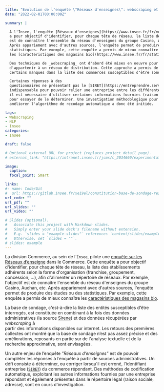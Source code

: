 ```yaml
---
title: "Evolution de l'enquête \"Réseaux d'enseignes\": webscraping et codification automatique"  
date: "2022-02-01T00:00:00Z"

summary: |

  A l'Insee, l'enquête [Réseaux d'enseignes](https://www.insee.fr/fr/metadonnees/source/serie/s1216)
  a pour objectif d'identifier, pour chaque tête de réseau, la liste des établissements adhérents selon la forme d'organisation (franchise, groupement, concession, ...), afin d'alimenter un répertoire de réseaux. Par exemple, l'objectif
  est de connaître l'ensemble du réseau d'enseignes du groupe Casino, Auchan, etc.
  Après appariement avec d'autres sources, l'enquête permet de produire des études ou des
  statistiques. Par exemple, cette enquête a permis de mieux connaître
  les [caractéristiques des magasins bio](https://www.insee.fr/fr/statistiques/4240612).

  Des techniques de _webscraping_ ont d'abord été mises en oeuvre pour lister les enseignes susceptibles
  d'appartenir à un réseau de distribution. Cette approche a permis de mieux saisir 
  certains manques dans la liste des commerces susceptibles d'être sondés.

  Certaines réponses à des
  questionnaires ne présentant pas le [SIRET](https://entreprendre.service-public.fr/vosdroits/F32135) (identifiant légal de l'établissement),
  indispensable pour pouvoir relier une entreprise entre les différentes sources,
  il est nécessaire d'utiliser certaines informations fournies (raison sociale, adresse, etc.)
  pour essayer de le déterminer. Une investigation méthodologique pour
  améliorer l'algorithme de recodage automatique a donc été initiée. 

tags:
- Webscraping
- NLP
- Insee
categories:
- Insee

draft: false

# Optional external URL for project (replaces project detail page).
# external_link: "https://intranet.insee.fr/jcms/c_2034660/experimentations"

image:
  caption: 
  focal_point: Smart

links:
#- name: Code/Git
#  url: https://gitlab.insee.fr/xei9el/constitution-base-de-sondage-reseaux-d-enseigne
url_code: ""
url_pdf: ""
url_slides: ""
url_video: ""

# Slides (optional).
#   Associate this project with Markdown slides.
#   Simply enter your slide deck's filename without extension.
#   E.g. `slides = "example-slides"` references `content/slides/example-slides.md`.
#   Otherwise, set `slides = ""`.
# slides: example
---
```


La division Commerce, au sein de l'`Insee`, pilote une [enquête sur les Réseaux d’enseigne](https://www.insee.fr/fr/metadonnees/source/serie/s1216) dans le Commerce. 
Cette enquête a pour objectif d'identifier, pour chaque tête de réseau, la liste des établissements adhérents selon la forme d'organisation (franchise, groupement, concession, ...), afin d'alimenter un répertoire de réseaux. Par exemple, l'objectif
est de connaître l'ensemble du réseau d'enseignes du groupe Casino, Auchan, etc.
Après appariement avec d'autres sources, l'enquête permet de produire des études ou des
statistiques. Par exemple, cette enquête a permis de mieux connaître
les [caractéristiques des magasins bio](https://www.insee.fr/fr/statistiques/4240612).

La base de sondage, c'est-à-dire la liste des entités susceptibles d'être
interrogés, est constituée en combinant à la fois des données administratives
(la source [Sirene](https://fr.wikipedia.org/wiki/Syst%C3%A8me_d%27identification_du_r%C3%A9pertoire_des_entreprises)) et des données
récupérées par _webscraping_ à  
partir des informations disponibles sur internet.
Les retours des premières collectes ont montré que la base de sondage n’est pas assez précise et des améliorations, reposants
en partie sur de l'analyse textuelle et de la recherche approximative, sont envisagées. 

Un autre enjeu de l’enquête _"Réseaux d’enseignes"_ est de pouvoir compléter les réponses à l’enquête
à partir de sources administratives. Un défi consiste à déterminer, ou corriger lorsqu'il est
erroné, l'identifiant entreprise ([`SIRET`](https://fr.wikipedia.org/wiki/Syst%C3%A8me_d%27identification_du_r%C3%A9pertoire_des_%C3%A9tablissements)) du commerce répondant. Des méthodes de codification
automatique, exploitant les autres informations fournies par une entreprise répondant
et également présentes dans le répertoire légal (raison sociale, adresse), sont en
cours d'investigation.